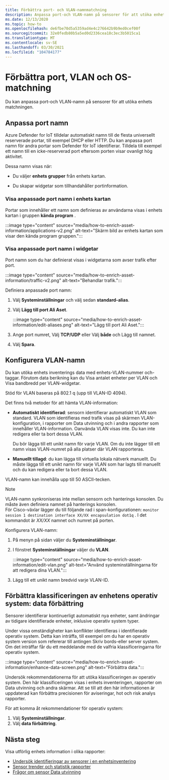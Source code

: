 ```yaml
---
title: Förbättra port- och VLAN-namnmatchning
description: Anpassa port-och VLAN-namn på sensorer för att utöka enhets matchningen.
ms.date: 12/13/2020
ms.topic: how-to
ms.openlocfilehash: de6fbe70d5a5359ad4e4c276642b9b9ed0cef00f
ms.sourcegitcommit: 32e0fedb80b5a5ed0d2336cea18c3ec3b5015ca1
ms.translationtype: MT
ms.contentlocale: sv-SE
ms.lasthandoff: 03/30/2021
ms.locfileid: "104784177"
---
```

# <a name="enhance-port-vlan-and-os-resolution"></a>Förbättra port, VLAN och OS-matchning

Du kan anpassa port-och VLAN-namn på sensorer för att utöka enhets matchningen.

## <a name="customize-port-names"></a>Anpassa port namn

Azure Defender for IoT tilldelar automatiskt namn till de flesta universellt reserverade portar, till exempel DHCP eller HTTP. Du kan anpassa port namn för andra portar som Defender för IoT identifierar. Tilldela till exempel ett namn till en icke-reserverad port eftersom porten visar ovanligt hög aktivitet.

Dessa namn visas när:

  - Du väljer **enhets grupper** från enhets kartan.

  - Du skapar widgetar som tillhandahåller portinformation.

### <a name="view-custom-port-names-in-the-device-map"></a>Visa anpassade port namn i enhets kartan

Portar som innehåller ett namn som definieras av användarna visas i enhets kartan i gruppen **kända program** .

:::image type="content" source="media/how-to-enrich-asset-information/applications-v2.png" alt-text="Skärm bild av enhets kartan som visar den kända program gruppen.":::

### <a name="view-custom-port-names-in-widgets"></a>Visa anpassade port namn i widgetar

Port namn som du har definierat visas i widgetarna som avser trafik efter port.

:::image type="content" source="media/how-to-enrich-asset-information/traffic-v2.png" alt-text="Behandlar trafik.":::

Definiera anpassade port namn:

1. Välj **Systeminställningar** och välj sedan **standard-alias**.

2. Välj **Lägg till port Ali Aset**.

    :::image type="content" source="media/how-to-enrich-asset-information/edit-aliases.png" alt-text="Lägg till port Ali Aset.":::

3. Ange port numret, Välj **TCP/UDP** eller Välj **både** och Lägg till namnet.

4. Välj **Spara**.

## <a name="configure-vlan-names"></a>Konfigurera VLAN-namn

Du kan utöka enhets inventerings data med enhets-VLAN-nummer och-taggar. Förutom data berikning kan du Visa antalet enheter per VLAN och Visa bandbredd per VLAN-widgetar.

Stöd för VLAN baseras på 802.1 q (upp till VLAN-ID 4094).

Det finns två metoder för att hämta VLAN-information:

- **Automatiskt identifierad**: sensorn identifierar automatiskt VLAN som standard. VLAN som identifieras med trafik visas på skärmen VLAN-konfiguration, i rapporter om Data utvinning och i andra rapporter som innehåller VLAN-information. Oanvända VLAN visas inte. Du kan inte redigera eller ta bort dessa VLAN. 

  Du bör lägga till ett unikt namn för varje VLAN. Om du inte lägger till ett namn visas VLAN-numret på alla platser där VLAN rapporteras.

- **Manuellt tillagd**: du kan lägga till virtuella lokala nätverk manuellt. Du måste lägga till ett unikt namn för varje VLAN som har lagts till manuellt och du kan redigera eller ta bort dessa VLAN.

VLAN-namn kan innehålla upp till 50 ASCII-tecken.

> [!NOTE]
> VLAN-namn synkroniseras inte mellan sensorn och hanterings konsolen. Du måste även definiera namnet på hanterings konsolen.  
För Cisco-växlar lägger du till följande rad i span-konfigurationen: `monitor session 1 destination interface XX/XX encapsulation dot1q` . I det kommandot är *XX/XX* namnet och numret på porten.

Konfigurera VLAN-namn:

1. På menyn på sidan väljer du **Systeminställningar**.

2. I fönstret **Systeminställningar** väljer du **VLAN**.

    :::image type="content" source="media/how-to-enrich-asset-information/edit-vlan.png" alt-text="Använd systeminställningarna för att redigera dina VLAN.":::

3. Lägg till ett unikt namn bredvid varje VLAN-ID.

## <a name="improve-device-operating-system-classification-data-enhancement"></a>Förbättra klassificeringen av enhetens operativ system: data förbättring

Sensorer identifierar kontinuerligt automatiskt nya enheter, samt ändringar av tidigare identifierade enheter, inklusive operativ system typer.

Under vissa omständigheter kan konflikter identifieras i identifierade operativ system. Detta kan inträffa, till exempel om du har en operativ system version som refererar till antingen Skriv bords-eller server system. Om det inträffar får du ett meddelande med de valfria klassificeringarna för operativ system.

:::image type="content" source="media/how-to-enrich-asset-information/enhance-data-screen.png" alt-text="Förbättra data.":::

Undersök rekommendationerna för att utöka klassificeringen av operativ system. Den här klassificeringen visas i enhets inventeringen, rapporter om Data utvinning och andra skärmar. Att se till att den här informationen är uppdaterad kan förbättra precisionen för aviseringar, hot och risk analys rapporter.

För att komma åt rekommendationer för operativ system:

1. Välj **Systeminställningar**.
1. Välj **data förbättring**.

## <a name="next-steps"></a>Nästa steg

Visa utförlig enhets information i olika rapporter:

- [Undersök identifieringar av sensorer i en enhetsinventering](how-to-investigate-sensor-detections-in-a-device-inventory.md)
- [Sensor trender och statistik rapporter](how-to-create-trends-and-statistics-reports.md)
- [Frågor om sensor Data utvinning](how-to-create-data-mining-queries.md)
